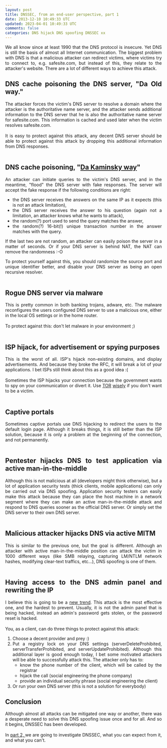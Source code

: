 ```yaml
---           
layout: post
title: DNSSEC, from an end-user perspective, part 1
date: 2013-12-10 10:49:33 UTC
updated: 2023-04-01 10:49:33 UTC
comments: false
categories: DNS hijack DNS spoofing DNSSEC xx
---
```

<div>
<div style="text-align: justify;">
We all know since at least 1990 that the DNS protocol is insecure. Yet DNS is still the basis of almost all Internet communication. The biggest problem with DNS is that a malicious attacker can redirect victims, where victims try to connect to, e.g. safesite.com, but instead of this, they relate to the attacker's website. There are a lot of different ways to achieve this attack.</div>
<h2 style="text-align: justify;">
DNS cache poisoning the DNS server, "Da Old way."</h2>
<div>
<div style="text-align: justify;">
The attacker forces the victim's DNS server to resolve a domain where the attacker is the authoritative name server, and the attacker sends additional information to the DNS server that he is also the authoritative name server for safesite.com. This information is cached and used later when the victim resolves safesite.com.</div>
</div>
</div>
<div>
<div style="text-align: justify;">
<br /></div>
</div>
<div>
<div style="text-align: justify;">
It is easy to protect against this attack, any decent DNS server should be able to protect against this attack by dropping this additional information from DNS responses.</div>
</div>
<div>
<div style="text-align: justify;">
<br /></div>
</div>
<div>
<h2 style="text-align: justify;">
DNS cache poisoning, "<a href="http://www.iana.org/about/presentations/davies-viareggio-entropyvuln-081002.pdf">Da Kaminsky way</a>"</h2>
<div>
<div style="text-align: justify;">
An attacker can initiate queries to the victim's DNS server, and in the meantime, "flood" the DNS server with fake responses. The server will accept the fake response if the following conditions are right:&nbsp;</div>
</div>
<ul>
<li style="text-align: justify;">the DNS server receives the answers on the same IP as it expects (this is not an attack limitation),&nbsp;</li>
<li style="text-align: justify;">the DNS server receives the answer to his question (again not a limitation, an attacker knows what he wants to attack),</li>
<li style="text-align: justify;">the random(?) port used to send the query matches the answer,&nbsp;</li>
<li style="text-align: justify;">the random(?) 16-bit(!) unique transaction number in the answer matches with the query.</li>
</ul>
<div style="text-align: justify;">
If the last two are not random, an attacker can easily poison the server in a matter of seconds. Or if your DNS server is behind NAT, the NAT can remove the randomness :-O</div>
<ul><ul>
</ul>
</ul>
<div style="text-align: justify;">
To protect yourself against this, you should randomize the source port and unique identifier better, and disable your DNS server as being an open recursive resolver.</div>
</div>
<div>
<div style="text-align: justify;">
<br /></div>
<h2 style="text-align: justify;">
Rogue DNS server via malware</h2>
<div style="text-align: justify;">
This is pretty common in both banking trojans, adware, etc. The malware reconfigures the users configured DNS server to use a malicious one, either in the local OS settings or in the home router.</div>
</div>
<div>
<div style="text-align: justify;">
<br /></div>
</div>
<div>
<div style="text-align: justify;">
To protect against this: don't let malware in your environment ;)</div>
</div>
<div>
<div style="text-align: justify;">
<br /></div>
<h2 style="text-align: justify;">
ISP hijack, for advertisement or spying purposes</h2>
<div style="text-align: justify;">
This is the worst of all. ISP's hijack non-existing domains, and display advertisements. And because they broke the RFC, it will break a lot of your applications. I bet ISPs still think about this as a good idea :(</div>
</div>
<div>
<div style="text-align: justify;">
<br /></div>
</div>
<div>
<div style="text-align: justify;">
Sometimes the ISP hijacks your connection because the government wants to spy on your communication or divert it. Use <a href="https://www.torproject.org/download/download.html.en#Warning">TOR</a> <a href="http://security.stackexchange.com/a/43485">wisely</a> if you don't want to be a victim.</div>
</div>
<div>
<div style="text-align: justify;">
<br /></div>
<h2 style="text-align: justify;">
Captive portals</h2>
<div style="text-align: justify;">
Sometimes captive portals use DNS hijacking to redirect the users to the default login page. Although it breaks things, it is still better than the ISP solution, because it is only a problem at the beginning of the connection, and not permanently.</div>
</div>
<div>
<div style="text-align: justify;">
<br /></div>
<h2 style="text-align: justify;">
Pentester hijacks DNS to test application via active man-in-the-middle</h2>
<div style="text-align: justify;">
Although this is not malicious at all (developers might think otherwise), but a lot of application security tests (thick clients, mobile applications) can only be carried out via DNS spoofing. Application security testers can easily make this attack because they can place the host machine in a network segment where they can make an active man-in-the-middle attack and respond to DNS queries sooner as the official DNS server. Or simply set the DNS server to their own DNS server.</div>
</div>
<div>
<div style="text-align: justify;">
<br /></div>
<h2 style="text-align: justify;">
Malicious attacker hijacks DNS via active MITM</h2>
<div style="text-align: justify;">
This is similar to the previous one, but the goal is different. Although an attacker with active man-in-the-middle position can attack the victim in 1000 different ways (like SMB relaying, capturing LM/NTLM network hashes, modifying clear-text traffics, etc...), DNS spoofing is one of them.</div>
</div>
<div>
<div style="text-align: justify;">
<br /></div>
<h2 style="text-align: justify;">
Having access to the DNS admin panel and rewriting the IP</h2>
</div>
<div>
<div style="text-align: justify;">
I believe this is going to be a <a href="http://www.zdnet.com/how-the-syrian-electronic-army-took-out-the-new-york-times-and-twitter-sites-7000019989/">new trend</a>. This attack is the most effective one, and the hardest to prevent. Usually, it is not the admin panel that is being hacked, instead an admin's password gets stolen, or the password reset is hacked.</div>
<div style="text-align: justify;">
<br /></div>
<div style="text-align: justify;">
You, as a client, can do three things to protect against this attack:</div>
</div>
<div>
<ol>
<li style="text-align: justify;">Choose a decent provider and prey :)</li>
<li><div style="text-align: justify;">
Put a registry lock on your DNS settings (serverDeleteProhibited, serverTransferProhibited, and serverUpdateProhibited). Although this additional layer is good enough today, I bet some motivated attackers will be able to successfully attack this. The attacker only has to:</div>
<ul>
<li style="text-align: justify;">know the phone number of the client, which will be called by the registrar</li>
<li style="text-align: justify;">hijack the call (social engineering the phone company)</li>
<li style="text-align: justify;">provide an individual security phrase (social engineering the client)</li>
</ul>
</li>
<li style="text-align: justify;">Or run your own DNS server (this is not a solution for everybody)</li>
</ol>
<div style="text-align: justify;">
<h2>
Conclusion&nbsp;</h2>
Although almost all attacks can be mitigated one way or another, there was a desperate need to solve this DNS spoofing issue once and for all. And so it begins, DNSSEC has been developed.</div>
<div style="text-align: justify;">
<br /></div>
<div style="text-align: justify;">
In <a href="http://jumpespjump.blogspot.hu/2014/01/dnssec-from-end-user-perspective-part-2.html">part 2, </a>we are going to investigate DNSSEC, what you can expect from it, and what you can't.</div>
</div>
<div>
<div style="text-align: justify;">
<br /></div>
</div>
